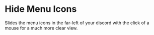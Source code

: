 # Hide Menu Icons
Slides the menu icons in the far-left of your discord with the click of a mouse for a much more clear view.
